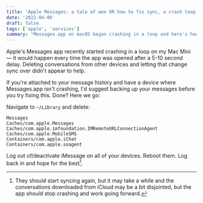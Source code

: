 ```yaml
---
title: 'Apple Messages: a tale of woe OR how to fix sync, a crash loop and accept data loss'
date: '2022-04-06'
draft: false
tags: ['apple', 'services']
summary: "Messages.app on macOS began crashing in a loop and here's how I fixed it (and lost data I wasn't attached to)."
---
```


Apple's Messages app recently started crashing in a loop on my Mac Mini — it would happen every time the app was opened after a 5-10 second delay. Deleting conversations from other devices and letting that change sync over didn't appear to help.

If you're attached to your message history and have a device where Messages.app isn't crashing, I'd suggest backing up your messages before you try fixing this. Done? Here we go:

Navigate to `~/Library` and delete:

```
Messages
Caches/com.apple.Messages
Caches/com.apple.imfoundation.IMRemoteURLConnectionAgent
Caches/com.apple.MobileSMS
Containers/com.apple.iChat
Containers/com.apple.soagent
```

Log out of/deactivate iMessage on all of your devices. Reboot them. Log back in and hope for the best[^1].

[^1]: They should start syncing again, but it may take a while and the conversations downloaded from iCloud may be a bit disjointed, but the app should stop crashing and work going forward.
